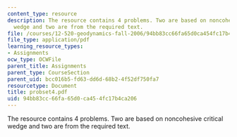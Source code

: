 ```yaml
---
content_type: resource
description: The resource contains 4 problems. Two are based on noncohesive critical
  wedge and two are from the required text.
file: /courses/12-520-geodynamics-fall-2006/94bb83cc66fa65d0ca454fc17b4ca206_probset4.pdf
file_type: application/pdf
learning_resource_types:
- Assignments
ocw_type: OCWFile
parent_title: Assignments
parent_type: CourseSection
parent_uid: bcc016b5-fd63-dd6d-68b2-4f52df750fa7
resourcetype: Document
title: probset4.pdf
uid: 94bb83cc-66fa-65d0-ca45-4fc17b4ca206
---
```

The resource contains 4 problems. Two are based on noncohesive critical wedge and two are from the required text.
